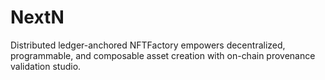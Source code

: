 # NextN
Distributed ledger-anchored NFTFactory empowers decentralized, programmable, and composable asset creation with on-chain provenance validation studio.

